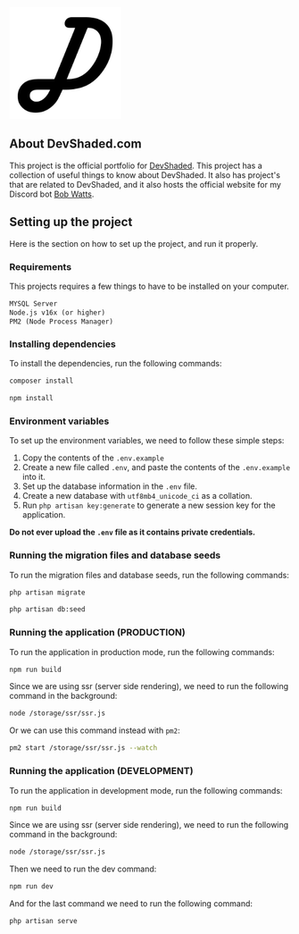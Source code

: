 <p><a href="https://devshaded.com" target="_blank"><img src="./docs/images/logo.png" width="200"></a></p>

## About DevShaded.com
This project is the official portfolio for [DevShaded](https://github.com/DevShaded). This project has a collection of useful things to know about DevShaded. It also has project's that are related to DevShaded, and it also hosts the official website for my Discord bot [Bob Watts](https://github.com/DevShaded/Bob-Watts).

## Setting up the project
Here is the section on how to set up the project, and run it properly.

### Requirements
This projects requires a few things to have to be installed on your computer.
```
MYSQL Server
Node.js v16x (or higher)
PM2 (Node Process Manager)
```

### Installing dependencies
To install the dependencies, run the following commands:
```bash
composer install
```

```bash
npm install
```

### Environment variables
To set up the environment variables, we need to follow these simple steps:
1. Copy the contents of the `.env.example`
2. Create a new file called `.env`, and paste the contents of the `.env.example` into it.
3. Set up the database information in the `.env` file.
4. Create a new database with `utf8mb4_unicode_ci` as a collation.
5. Run `php artisan key:generate` to generate a new session key for the application.

**Do not ever upload the `.env` file as it contains private credentials.**

### Running the migration files and database seeds
To run the migration files and database seeds, run the following commands:
```bash
php artisan migrate
```

```bash
php artisan db:seed
```

### Running the application (PRODUCTION)
To run the application in production mode, run the following commands:
```bash
npm run build
```

Since we are using ssr (server side rendering), we need to run the following command in the background:
```bash
node /storage/ssr/ssr.js
```
Or we can use this command instead with `pm2`:
```bash
pm2 start /storage/ssr/ssr.js --watch
```

### Running the application (DEVELOPMENT)
To run the application in development mode, run the following commands:
```bash
npm run build
```

Since we are using ssr (server side rendering), we need to run the following command in the background:
```bash
node /storage/ssr/ssr.js
```

Then we need to run the dev command:
```bash
npm run dev
```

And for the last command we need to run the following command:
```bash
php artisan serve
```
